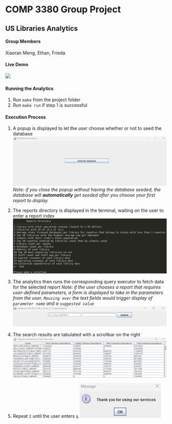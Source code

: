 # COMP 3380 Group Project
## US Libraries Analytics

#### Group Members
Xiaoran Meng, Ethan, Frieda

#### Live Demo
![](demo.gif)

#### Running the Analytics
1. Run `make` from the project folder
2. Run `make run` if step 1 is successful

#### Execution Process
1. A popup is displayed to let the user choose whether or not to seed the database
    ![](seed-the-database.png)
    _Note: if you close the popup without having the database seeded, the database will **automatically** get seeded after you choose your first report to display_
2. The reports directory is displayed in the terminal, waiting on the user to enter a report index
    ![](reports-directory.png)
3. The analytics then runs the corresponding query executor to fetch data for the selected report
    _Note: if the user chooses a report that requires user-defined parameters, a form is displayed to take in the parameters from the user. `Mousing over` the text fields would trigger display of `parameter name` and a `suggested value`_
    ![](args-form.png)
4. The search results are tabulated with a scrollbar on the right
    ![](table.png)

5. Repeat `2` until the user enters `q` 
    ![](thank-you.png)